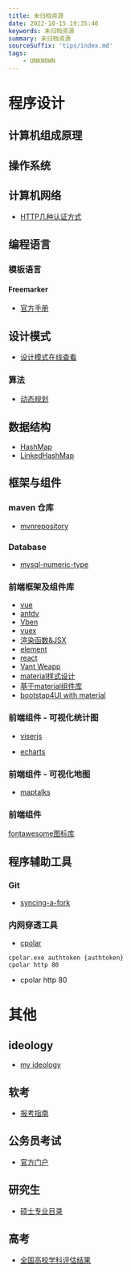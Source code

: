 ```yaml
---
title: 未归档资源
date: 2022-10-15 19:35:40
keywords: 未归档资源
summary: 未归档资源
sourceSuffix: 'tips/index.md'
tags:
    - UNKNOWN
---
```


# 程序设计

## 计算机组成原理

## 操作系统

## 计算机网络

+ [HTTP几种认证方式](https://www.cnblogs.com/xy-ouyang/p/12609387.html#content)

## 编程语言

### 模板语言

#### Freemarker

+ [官方手册](https://freemarker.sourceforge.io/docs/ref_builtins_string.html#ref_builtin_json_string)

## 设计模式

+ [设计模式在线查看](https://refactoring.guru/design-patterns/catalog)

### 算法

+ [动态规划](https://oi-wiki.org/dp/number/)

## 数据结构

+ [HashMap](https://www.jianshu.com/p/dde9b12343c1)
+ [LinkedHashMap](https://www.jianshu.com/p/8f4f58b4b8ab)

## 框架与组件

### maven 仓库

+ [mvnrepository](https://mvnrepository.com/)

### Database

+ [mysql-numeric-type](https://dev.mysql.com/doc/refman/8.0/en/numeric-type-syntax.html)

### 前端框架及组件库

+ [vue](https://cn.vuejs.org/guide/components/slots.html#render-scope)
+ [antdv](https://www.antdv.com/components/select-cn/)
+ [Vben](https://doc.vvbin.cn/components/glob/button.html)
+ [vuex](https://vuex.vuejs.org/zh/installation.html)
+ [渲染函数&JSX](https://v2.cn.vuejs.org/v2/guide/render-function.html)
+ [element](https://element.eleme.cn/2.0/#/zh-CN/component/table)
+ [react](https://react.docschina.org/tutorial/tutorial.html#what-is-react)
+ [Vant Weapp](https://vant-contrib.gitee.io/vant-weapp/#/home)
+ [material样式设计](https://material-io.cn/components?platform=ios)
+ [基于material组件库](https://mui.com/zh/material-ui/react-tree-view/#gmail-clone)
+ [bootstap4UI with material](https://blog.csdn.net/cunjie3951/article/details/106903222/)

### 前端组件 - 可视化统计图

+ [viserjs](https://viserjs.gitee.io/)

+ [echarts](https://echarts.apache.org/examples/zh/index.html)

### 前端组件 - 可视化地图

+ [maptalks](https://maptalks.org/maptalks.js/api/0.x/ImageLayer.html)

### 前端组件

[fontawesome图标库](http://www.fontawesome.com.cn/faicons/)

## 程序辅助工具

### Git

+ [syncing-a-fork](https://docs.github.com/en/pull-requests/collaborating-with-pull-requests/working-with-forks/syncing-a-fork)

### 内网穿透工具

+ [cpolar](https://dashboard.cpolar.com/get-started)
```shell
cpolar.exe authtoken {authtoken}
cpolar http 80
```
+ cpolar http 80

# 其他

## ideology

+ [my ideology](/ideology)

## 软考

+ [报考指南](https://www.ruankao.org.cn/platform)

## 公务员考试

+ [官方门户](http://bm.scs.gov.cn/pp/gkweb/core/web/ui/business/home/gkhome.html)

## 研究生

+ [硕士专业目录](https://yz.chsi.com.cn/zsml/zyfx_search.jsp)

## 高考

+ [全国高校学科评估结果](https://www.cdgdc.edu.cn/dslxkpgjggb/index.htm)
